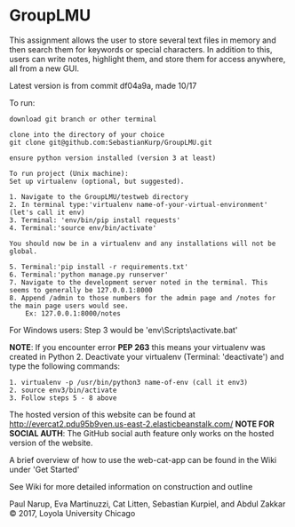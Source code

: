 # GroupLMU

This assignment allows the user to store several text files in memory and then search them for keywords or special characters.  In addition to this, users can write notes, highlight them, and store them for access anywhere, all from a new GUI.

Latest version is from commit df04a9a, made 10/17

To run:

    download git branch or other terminal

    clone into the directory of your choice
    git clone git@github.com:SebastianKurp/GroupLMU.git

    ensure python version installed (version 3 at least)

    To run project (Unix machine): 
    Set up virtualenv (optional, but suggested).
	
	1. Navigate to the GroupLMU/testweb directory
	2. In terminal type:'virtualenv name-of-your-virtual-environment' (let's call it env)
	3. Terminal: 'env/bin/pip install requests'
	4. Terminal:'source env/bin/activate'
	
	You should now be in a virtualenv and any installations will not be global.
	
	5. Terminal:'pip install -r requirements.txt'
	6. Terminal:'python manage.py runserver'
	7. Navigate to the development server noted in the terminal. This seems to generally be 127.0.0.1:8000
	8. Append /admin to those numbers for the admin page and /notes for the main page users would see. 
		Ex: 127.0.0.1:8000/notes
		
For Windows users: Step 3 would be 'env\Scripts\activate.bat'

**NOTE**: If you encounter error **PEP 263** this means your virtualenv was created in Python 2. Deactivate your virtualenv (Terminal: 'deactivate') and type the following commands:

	1. virtualenv -p /usr/bin/python3 name-of-env (call it env3)
	2. source env3/bin/activate
	3. Follow steps 5 - 8 above

The hosted version of this website can be found at http://evercat2.pdu95b9ven.us-east-2.elasticbeanstalk.com/
**NOTE FOR SOCIAL AUTH**: The GitHub social auth feature only works on the hosted version of the website.

A brief overview of how to use the web-cat-app can be found in the Wiki under 'Get Started'

See Wiki for more detailed information on construction and outline

Paul Narup, Eva Martinuzzi, Cat Litten, Sebastian Kurpiel, and Abdul Zakkar © 2017, Loyola University Chicago
